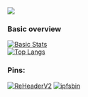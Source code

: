 <img src="https://u.aboutdavid.me/uKJuxpf.png" />


### Basic overview
[![Basic Stats](https://github-readme-stats-1-plum.vercel.app/api?username=aboutdavid&show_icons=true&theme=vue&count_private=true)](https://github.com/aboutDavid)<br>
[![Top Langs](https://github-readme-stats-1-plum.vercel.app/api/top-langs/?username=aboutDavid&layout=compact&theme=vue&count_private=true)](https://github.com/aboutDavid)


### Pins:
[![ReHeaderV2](https://github-readme-stats.vercel.app/api/pin/?username=aboutDavid&repo=REHeaderv2&theme=vue)](https://github.com/aboutDavid/ReHeaderV2)
[![ipfsbin](https://github-readme-stats.vercel.app/api/pin/?username=aboutDavid&repo=p2pbin&theme=vue)](https://github.com/aboutDavid/ipfsbin)



<!--
**aboutDavid/aboutdavid** is a ✨ _special_ ✨ repository because its `README.md` (this file) appears on your GitHub profile.

Here are some ideas to get you started:

- 🔭 I’m currently working on ...
- 🌱 I’m currently learning ...
- 👯 I’m looking to collaborate on ...
- 🤔 I’m looking for help with ...
- 💬 Ask me about ...
- 📫 How to reach me: ...
- 😄 Pronouns: ...
- ⚡ Fun fact: ...
-->
